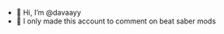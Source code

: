 - 👋 Hi, I’m @davaayy
- 👀 I only made this account to comment on beat saber mods

<!---
davaayy/davaayy is a ✨ special ✨ repository because its `README.md` (this file) appears on your GitHub profile.
You can click the Preview link to take a look at your changes.
--->
